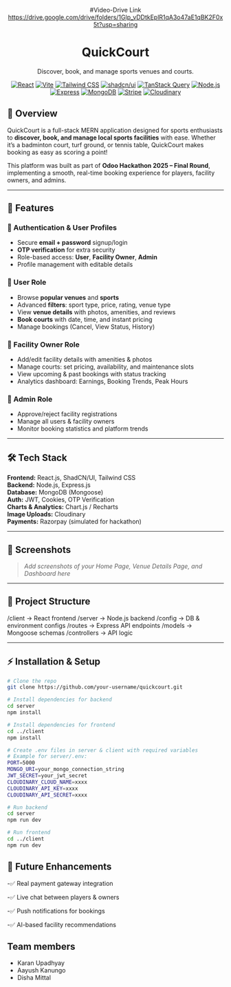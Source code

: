 <div align="center">

#Video-Drive Link
https://drive.google.com/drive/folders/1Glp_vDDtkEplR1qA3o47aE1qBK2F0x5t?usp=sharing


# QuickCourt

Discover, book, and manage sports venues and courts.

[![React](https://img.shields.io/badge/React-18+-61DAFB?logo=react&logoColor=white)](https://react.dev)
[![Vite](https://img.shields.io/badge/Vite-^7-646CFF?logo=vite&logoColor=white)](https://vitejs.dev)
[![Tailwind CSS](https://img.shields.io/badge/Tailwind-3-38B2AC?logo=tailwindcss&logoColor=white)](https://tailwindcss.com)
[![shadcn/ui](https://img.shields.io/badge/shadcn/ui-UI-000000)](https://ui.shadcn.com)
[![TanStack Query](https://img.shields.io/badge/TanStackQuery-5-FF4154)](https://tanstack.com/query/latest)
[![Node.js](https://img.shields.io/badge/Node.js-18+-339933?logo=node.js&logoColor=white)](https://nodejs.org)
[![Express](https://img.shields.io/badge/Express-4-000000?logo=express&logoColor=white)](https://expressjs.com)
[![MongoDB](https://img.shields.io/badge/MongoDB-8-47A248?logo=mongodb&logoColor=white)](https://www.mongodb.com)
[![Stripe](https://img.shields.io/badge/Stripe-Payments-635BFF?logo=stripe&logoColor=white)](https://stripe.com)
[![Cloudinary](https://img.shields.io/badge/Cloudinary-Media-3448C5?logo=cloudinary&logoColor=white)](https://cloudinary.com)

</div>

## 📌 Overview  
QuickCourt is a full-stack MERN application designed for sports enthusiasts to **discover, book, and manage local sports facilities** with ease. Whether it’s a badminton court, turf ground, or tennis table, QuickCourt makes booking as easy as scoring a point!  

This platform was built as part of **Odoo Hackathon 2025 – Final Round**, implementing a smooth, real-time booking experience for players, facility owners, and admins.  

---

## 🚀 Features  

### 🔹 Authentication & User Profiles  
- Secure **email + password** signup/login  
- **OTP verification** for extra security  
- Role-based access: **User**, **Facility Owner**, **Admin**  
- Profile management with editable details  

### 🔹 User Role  
- Browse **popular venues** and **sports**  
- Advanced **filters**: sport type, price, rating, venue type  
- View **venue details** with photos, amenities, and reviews  
- **Book courts** with date, time, and instant pricing  
- Manage bookings (Cancel, View Status, History)  

### 🔹 Facility Owner Role  
- Add/edit facility details with amenities & photos  
- Manage courts: set pricing, availability, and maintenance slots  
- View upcoming & past bookings with status tracking  
- Analytics dashboard: Earnings, Booking Trends, Peak Hours  

### 🔹 Admin Role  
- Approve/reject facility registrations  
- Manage all users & facility owners  
- Monitor booking statistics and platform trends  

---

## 🛠 Tech Stack  
**Frontend:** React.js, ShadCN/UI, Tailwind CSS  
**Backend:** Node.js, Express.js  
**Database:** MongoDB (Mongoose)  
**Auth:** JWT, Cookies, OTP Verification  
**Charts & Analytics:** Chart.js / Recharts  
**Image Uploads:** Cloudinary  
**Payments:** Razorpay (simulated for hackathon)  

---

## 📸 Screenshots  
> _Add screenshots of your Home Page, Venue Details Page, and Dashboard here_  

---

## 📂 Project Structure  

/client → React frontend
/server → Node.js backend
/config → DB & environment configs
/routes → Express API endpoints
/models → Mongoose schemas
/controllers → API logic


---

## ⚡ Installation & Setup  

```bash
# Clone the repo
git clone https://github.com/your-username/quickcourt.git

# Install dependencies for backend
cd server
npm install

# Install dependencies for frontend
cd ../client
npm install

# Create .env files in server & client with required variables
# Example for server/.env:
PORT=5000
MONGO_URI=your_mongo_connection_string
JWT_SECRET=your_jwt_secret
CLOUDINARY_CLOUD_NAME=xxxx
CLOUDINARY_API_KEY=xxxx
CLOUDINARY_API_SECRET=xxxx

# Run backend
cd server
npm run dev

# Run frontend
cd ../client
npm run dev
```

## 🌟 Future Enhancements
-✅ Real payment gateway integration

-✅ Live chat between players & owners

-✅ Push notifications for bookings

-✅ AI-based facility recommendations


## Team  members
- Karan Upadhyay
- Aayush Kanungo
- Disha Mittal


